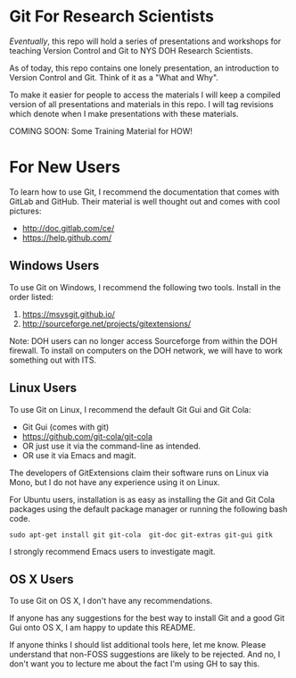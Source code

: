 # Git For Research Scientists

_Eventually_, this repo will hold a series of presentations and
workshops for teaching Version Control and Git to NYS DOH Research
Scientists.

As of today, this repo contains one lonely presentation, an
introduction to Version Control and Git. Think of it as a "What and
Why".

To make it easier for people to access the materials I will keep a
compiled version of all presentations and materials in this repo. I
will tag revisions which denote when I make presentations with these
materials.

COMING SOON: Some Training Material for HOW!

# For New Users

To learn how to use Git, I recommend the documentation that comes with
GitLab and GitHub. Their material is well thought out and comes with
cool pictures:

- http://doc.gitlab.com/ce/
- https://help.github.com/

## Windows Users

To use Git on Windows, I recommend the following two tools. Install in
the order listed:

1. https://msysgit.github.io/
2. http://sourceforge.net/projects/gitextensions/

Note: DOH users can no longer access Sourceforge from within the DOH
firewall. To install on computers on the DOH network, we will have to
work something out with ITS.

## Linux Users

To use Git on Linux, I recommend the default
Git Gui and Git Cola:

- Git Gui (comes with git)
- https://github.com/git-cola/git-cola
- OR just use it via the command-line as intended.
- OR use it via Emacs and magit.

The developers of GitExtensions claim their software runs on Linux via
Mono, but I do not have any experience using it on Linux.

For Ubuntu users, installation is as easy as installing the Git and
Git Cola packages using the default package manager or running the
following bash code.

    sudo apt-get install git git-cola  git-doc git-extras git-gui gitk

I strongly recommend Emacs users to investigate magit.

## OS X Users

To use Git on OS X, I don't have any recommendations.

If anyone has any suggestions for the best way to install Git and a
good Git Gui onto OS X, I am happy to update this README.

If anyone thinks I should list additional tools here, let me
know. Please understand that non-FOSS suggestions are likely to be
rejected. And no, I don't want you to lecture me about the fact I'm
using GH to say this.
